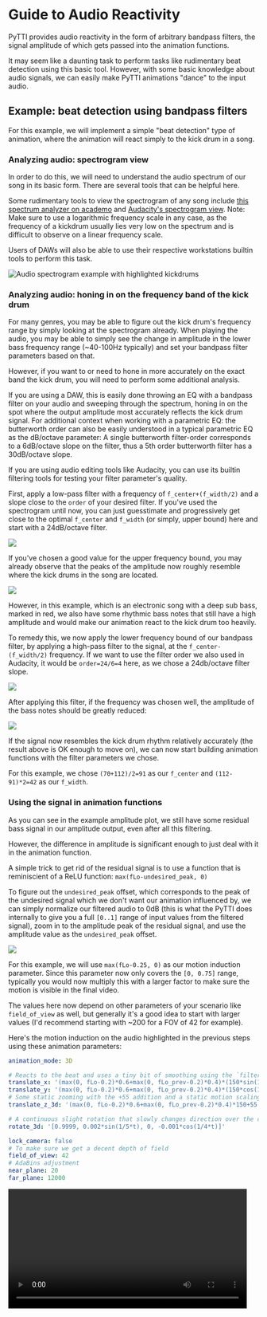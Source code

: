 # Guide to Audio Reactivity

PyTTI provides audio reactivity in the form of arbitrary bandpass filters, the signal amplitude of which gets passed into the animation functions.

It may seem like a daunting task to perform tasks like rudimentary beat detection using this basic tool. However, with some basic knowledge about audio signals, we can easily make PyTTI animations "dance" to the input audio.

## Example: beat detection using bandpass filters

For this example, we will implement a simple "beat detection" type of animation, where the animation will react simply to the kick drum in a song.

### Analyzing audio: spectrogram view

In order to do this, we will need to understand the audio spectrum of our song in its basic form.
There are several tools that can be helpful here.

Some rudimentary tools to view the spectrogram of any song include [this spectrum analyzer on academo](https://academo.org/demos/spectrum-analyzer/) and [Audacity's spectrogram view](https://manual.audacityteam.org/man/spectrogram_view.html#select).
Note: Make sure to use a logarithmic frequency scale in any case, as the frequency of a kickdrum usually lies very low on the spectrum and is difficult to observe on a linear frequency scale.

Users of DAWs will also be able to use their respective workstations builtin tools to perform this task.

![Audio spectrogram example with highlighted kickdrums](assets/audio_spectrogram.png)

### Analyzing audio: honing in on the frequency band of the kick drum

For many genres, you may be able to figure out the kick drum's frequency range by simply looking at the spectrogram already.
When playing the audio, you may be able to simply see the change in amplitude in the lower bass frequency range (~40-100Hz typically) and set your bandpass filter parameters based on that.

However, if you want to or need to hone in more accurately on the exact band the kick drum, you will need to perform some additional analysis.

If you are using a DAW, this is easily done throwing an EQ with a bandpass filter on your audio and sweeping through the spectrum, honing in on the spot where the output amplitude most accurately reflects the kick drum signal.
For additional context when working with a parametric EQ: the butterworth order can also be easily understood in a typical parametric EQ as the dB/octave parameter: A single butterworth filter-order corresponds to a 6dB/octave slope on the filter, thus a 5th order butterworth filter has a 30dB/octave slope.

If you are using audio editing tools like Audacity, you can use its builtin filtering tools for testing your filter parameter's quality.

First, apply a low-pass filter with a frequency of `f_center+(f_width/2)` and a slope close to the `order` of your desired filter. If you've used the spectrogram until now, you can just guesstimate and progressively get close to the optimal `f_center` and `f_width` (or simply, upper bound) here and start with a 24dB/octave filter.

![](assets/audio_amplitude_lowpass.png)

If you've chosen a good value for the upper frequency bound, you may already observe that the peaks of the amplitude now roughly resemble where the kick drums in the song are located.

![](assets/audio_amplitude_lowpassed.png)

However, in this example, which is an electronic song with a deep sub bass, marked in red, we also have some rhythmic bass notes that still have a high amplitude and would make our animation react to the kick drum too heavily.

To remedy this, we now apply the lower frequency bound of our bandpass filter, by applying a high-pass filter to the signal, at the `f_center-(f_width/2)` frequency. If we want to use the filter order we also used in Audacity, it would be `order=24/6=4` here, as we chose a 24db/octave filter slope.

![](assets/audio_amplitude_hipass.png)

After applying this filter, if the frequency was chosen well, the amplitude of the bass notes should be greatly reduced:

![](assets/audio_amplitude_hipassed.png)

If the signal now resembles the kick drum rhythm relatively accurately (the result above is OK enough to move on), we can now start building animation functions with the filter parameters we chose.

For this example, we chose `(70+112)/2=91` as our `f_center` and `(112-91)*2=42` as our `f_width`.

### Using the signal in animation functions

As you can see in the example amplitude plot, we still have some residual bass signal in our amplitude output, even after all this filtering.

However, the difference in amplitude is significant enough to just deal with it in the animation function.

A simple trick to get rid of the residual signal is to use a function that is reminiscient of a ReLU function:
`max(fLo-undesired_peak, 0)`

To figure out the `undesired_peak` offset, which corresponds to the peak of the undesired signal which we don't want our animation influenced by, we can simply normalize our filtered audio to 0dB (this is what the PyTTI does internally to give you a full `[0..1]` range of input values from the filtered signal), zoom in to the amplitude peak of the residual signal, and use the amplitude value as the `undesired_peak` offset.

![](assets/audio_residual_signal.png)

For this example, we will use `max(fLo-0.25, 0)` as our motion induction parameter. Since this parameter now only covers the `[0, 0.75]` range, typically you would now multiply this with a larger factor to make sure the motion is visible in the final video.

The values here now depend on other parameters of your scenario like `field_of_view` as well, but generally it's a good idea to start with larger values (I'd recommend starting with ~200 for a FOV of 42 for example).

Here's the motion induction on the audio highlighted in the previous steps using these animation parameters:

```yaml
animation_mode: 3D

# Reacts to the beat and uses a tiny bit of smoothing using the `filter_var_prev` variable. This can be used to make the movement less abrupt. The 150*sin(1/4*t) motion scaling factor here also modulates over time to switch between translation in the x and y direction
translate_x: '(max(0, fLo-0.2)*0.6+max(0, fLo_prev-0.2)*0.4)*(150*sin(1/4*t))+0.5'
translate_y: '(max(0, fLo-0.2)*0.6+max(0, fLo_prev-0.2)*0.4)*(150*cos(1/3*t))-0.3'
# Some static zooming with the +55 addition and a static motion scaling factor of 150.
translate_z_3d: '(max(0, fLo-0.2)*0.6+max(0, fLo_prev-0.2)*0.4)*150+55'

# A continuous slight rotation that slowly changes direction over the course of the animation
rotate_3d: '[0.9999, 0.002*sin(1/5*t), 0, -0.001*cos(1/4*t)]'

lock_camera: false
# To make sure we get a decent depth of field
field_of_view: 42
# AdaBins adjustment
near_plane: 20
far_plane: 12000
```

<video src='assets/dazzled_cut.mp4' width=480/>


Of course, these concepts can now be applied to almost any characteristic in your audio. You can use filters to react to specific notes in a song, or make it react to other pieces of percussion.

## Other tips

### Plotting animation functions

If you want to make absolutely sure your animation function will work as expected, you can also plot a graph of how PyTTI will modulate your signal over time using this, admittedly very hacky, script (make sure to run it in PyTTIs conda environment):

```python
from pytti import AudioParse
import matplotlib.pyplot as plt
import numpy as np
import math

filter = type('', (), {})()
filter.variable_name='fLo'
filter.f_center = 84
filter.f_width = 30
filter.order = 5


func = 'max(0, fLo-0.25)*10'
filters = [
    filter
]

frames_per_second = 18

SAMPLERATE=44100

interval = 1/frames_per_second

offset = 0
parser = AudioParse.SpectralAudioParser('C:\\path\\to\\my\\audio.mp3', offset, frames_per_second, filters)

duration = parser.get_duration()

steps = int((duration - offset) / interval)

values = {}
for filter in filters:
    values[filter.variable_name] = np.array([], dtype=np.float64)

math_env = {
    "abs": abs,
    "max": max,
    "min": min,
    "pow": pow,
    "round": round,
    "__builtins__": None,
}
math_env.update(
    {key: getattr(math, key) for key in dir(math) if "_" not in key}
)
evald_values = np.array([], dtype=np.float64)

for i in range (0, steps):
    t = i * interval
    params = parser.get_params(t)
    for param in params:
        math_env[param] = params[param]
        values[param] = np.append(values[param], params[param])
    evald_values = np.append(evald_values, eval(func, math_env))

tx = np.linspace(0, steps, num=steps) * interval

for filter in filters:
    plt.plot(tx, values[filter.variable_name], label=f'raw_bp{filter.variable_name}')
plt.plot(tx, evald_values, label='func')

plt.show()
```
